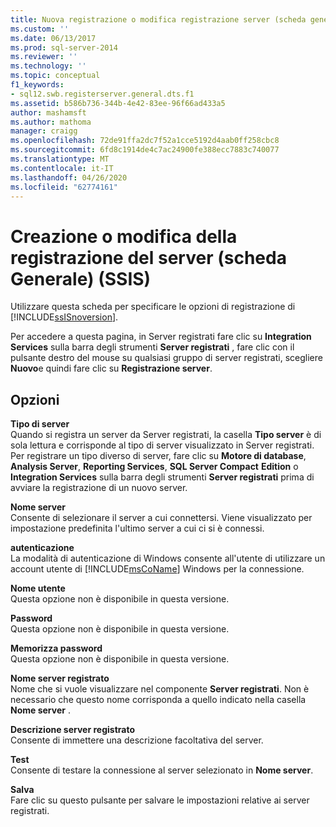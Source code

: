 ```yaml
---
title: Nuova registrazione o modifica registrazione server (scheda generale) (SSIS) | Microsoft Docs
ms.custom: ''
ms.date: 06/13/2017
ms.prod: sql-server-2014
ms.reviewer: ''
ms.technology: ''
ms.topic: conceptual
f1_keywords:
- sql12.swb.registerserver.general.dts.f1
ms.assetid: b586b736-344b-4e42-83ee-96f66ad433a5
author: mashamsft
ms.author: mathoma
manager: craigg
ms.openlocfilehash: 72de91ffa2dc7f52a1cce5192d4aab0ff258cbc8
ms.sourcegitcommit: 6fd8c1914de4c7ac24900fe388ecc7883c740077
ms.translationtype: MT
ms.contentlocale: it-IT
ms.lasthandoff: 04/26/2020
ms.locfileid: "62774161"
---
```

# <a name="new-or-edit-server-registration-general-tab-ssis"></a>Creazione o modifica della registrazione del server (scheda Generale) (SSIS)
  Utilizzare questa scheda per specificare le opzioni di registrazione di [!INCLUDE[ssISnoversion](../includes/ssisnoversion-md.md)].  
  
 Per accedere a questa pagina, in Server registrati fare clic su **Integration Services** sulla barra degli strumenti **Server registrati** , fare clic con il pulsante destro del mouse su qualsiasi gruppo di server registrati, scegliere **Nuovo**e quindi fare clic su **Registrazione server**.  
  
## <a name="options"></a>Opzioni  
 **Tipo di server**  
 Quando si registra un server da Server registrati, la casella **Tipo server** è di sola lettura e corrisponde al tipo di server visualizzato in Server registrati. Per registrare un tipo diverso di server, fare clic su **Motore di database**, **Analysis Server**, **Reporting Services**, **SQL Server Compact** **Edition** o **Integration Services** sulla barra degli strumenti **Server registrati** prima di avviare la registrazione di un nuovo server.  
  
 **Nome server**  
 Consente di selezionare il server a cui connettersi. Viene visualizzato per impostazione predefinita l'ultimo server a cui ci si è connessi.  
  
 **autenticazione**  
 La modalità di autenticazione di Windows consente all'utente di utilizzare un account utente di [!INCLUDE[msCoName](../includes/msconame-md.md)] Windows per la connessione.  
  
 **Nome utente**  
 Questa opzione non è disponibile in questa versione.  
  
 **Password**  
 Questa opzione non è disponibile in questa versione.  
  
 **Memorizza password**  
 Questa opzione non è disponibile in questa versione.  
  
 **Nome server registrato**  
 Nome che si vuole visualizzare nel componente **Server registrati**. Non è necessario che questo nome corrisponda a quello indicato nella casella **Nome server** .  
  
 **Descrizione server registrato**  
 Consente di immettere una descrizione facoltativa del server.  
  
 **Test**  
 Consente di testare la connessione al server selezionato in **Nome server**.  
  
 **Salva**  
 Fare clic su questo pulsante per salvare le impostazioni relative ai server registrati.  
  
  
